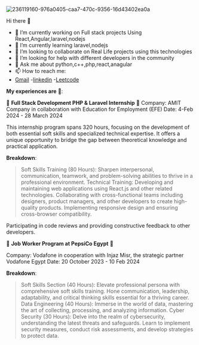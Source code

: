 
![236119160-976a0405-caa7-470c-9356-16d43402ea0a](https://github.com/Rahmasamy/Rahmasamy/assets/87875452/c5934cca-9a1c-43ba-856b-8f3e4a8b88b9)



Hi there 👋
- 🔭 I’m currently working on Full stack projects Using React,Angular,laravel,nodejs
- 🌱 I’m currently learning laravel,nodejs
- 👯 I’m looking to collaborate on Real Life projects using this technologies
- 🤔 I’m looking for help with different developers in the community
- 💬 Ask me about python,c++,php,react,anagular
- 📫 How to reach me:
- [Gmail](rahmasamy949@gmail.com )
-[linkedin](https://www.linkedin.com/in/rahma-samy-34046a296)
-[Leetcode](https://leetcode.com/u/rahmasamy949/)



   
   


 
**My experiences are** 🌱:

🌟 **Full Stack Development PHP & Laravel Internship** 🔭
Company: AMIT Company in collaboration with Education for Employment (EFE)
Date: 4-Feb 2024 - 28 March 2024

This internship program spans 320 hours, focusing on the development of both essential soft skills and specialized technical expertise. It offers a unique opportunity to bridge the gap between theoretical knowledge and practical application.

**Breakdown**:
>Soft Skills Training (80 Hours): Sharpen interpersonal, communication, teamwork, and problem-solving abilities to thrive in a professional environment.
>Technical Training:
>Developing and maintaining web applications using React.js and other related technologies.
>Collaborating with cross-functional teams including designers, product managers, and other developers to create high-quality products.
>Implementing responsive design and ensuring cross-browser compatibility.

Participating in code reviews and providing constructive feedback to other developers.

🌟 **Job Worker Program at PepsiCo Egypt** 🔭


Company: Vodafone in cooperation with Injaz Misr, the strategic partner Vodafone Egypt
Date: 20 October 2023 - 10 Feb 2024

**Breakdown**:
>Soft Skills Section (40 Hours): Elevate professional persona with comprehensive soft skills training. Hone communication, leadership, adaptability, and critical thinking skills essential for a thriving career.
>Data Engineering (40 Hours): Immerse in the world of data, mastering the art of collecting, processing, and analyzing information.
>Cyber Security (30 Hours): Delve into the realm of cybersecurity, understanding the latest threats and safeguards. Learn to implement security measures, conduct risk assessments, and develop strategies to protect data.

    
     




